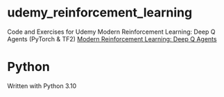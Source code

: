 # udemy_reinforcement_learning
Code and Exercises for Udemy Modern Reinforcement Learning: Deep Q Agents (PyTorch & TF2)
[ Modern Reinforcement Learning: Deep Q Agents](https://www.udemy.com/course/deep-q-learning-from-paper-to-code/)
# Python
Written with Python 3.10